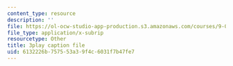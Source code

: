 ```yaml
---
content_type: resource
description: ''
file: https://ol-ocw-studio-app-production.s3.amazonaws.com/courses/9-04-sensory-systems-fall-2013/6132226b757553a39f4c6031f7b47fe7_T9HYPlE8xzc.vtt
file_type: application/x-subrip
resourcetype: Other
title: 3play caption file
uid: 6132226b-7575-53a3-9f4c-6031f7b47fe7
---
```

